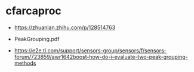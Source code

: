 # cfarcaproc

- https://zhuanlan.zhihu.com/p/128514763

- PeakGrouping.pdf

- https://e2e.ti.com/support/sensors-group/sensors/f/sensors-forum/723859/awr1642boost-how-do-i-evaluate-two-peak-grouping-methods